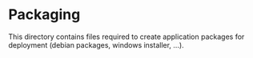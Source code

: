 # Packaging

This directory contains files required to create application packages for deployment (debian packages, windows installer, ...).
